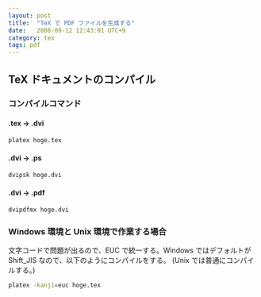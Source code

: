 ```yaml
---
layout: post
title:  "TeX で PDF ファイルを生成する"
date:   2008-09-12 12:43:01 UTC+9
category: tex
tags: pdf
---
```


## TeX ドキュメントのコンパイル

### コンパイルコマンド

#### .tex -> .dvi

~~~sh
platex hoge.tex
~~~

#### .dvi -> .ps

~~~sh
dvipsk hoge.dvi
~~~

#### .dvi -> .pdf

~~~sh
dvipdfmx hoge.dvi
~~~

### Windows 環境と Unix 環境で作業する場合
文字コードで問題が出るので、EUC で統一する。Windows ではデフォルトが Shift_JIS なので、以下のようにコンパイルをする。 (Unix では普通にコンパイルする。)

~~~sh
platex -kanji=euc hoge.tex
~~~


